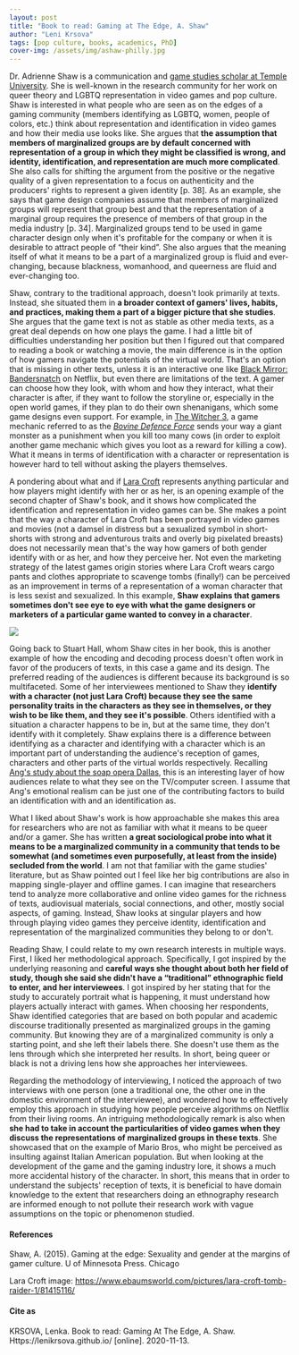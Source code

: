 ```yaml
---
layout: post
title: "Book to read: Gaming at The Edge, A. Shaw"
author: "Leni Krsova"
tags: [pop culture, books, academics, PhD]
cover-img: /assets/img/ashaw-philly.jpg
---
```

Dr. Adrienne Shaw is a communication and <a href="https://www.phillymag.com/sponsor-content/alternative-to-zoom-call/">game studies scholar at Temple University</a>. She is well-known in the research community for her work on queer theory and LGBTQ representation in video games and pop culture. Shaw is interested in what people who are seen as on the edges of a gaming community (members identifying as LGBTQ, women, people of colors, etc.) think about representation and identification in video games and how their media use looks like. She argues that **the assumption that members of marginalized groups are by default concerned with representation of a group in which they might be classified is wrong, and identity, identification, and representation are much more complicated**. She also calls for shifting the argument from the positive or the negative quality of a given representation to a focus on authenticity and the producers' rights to represent a given identity [p. 38]. As an example, she says that game design companies assume that members of marginalized groups will represent that group best and that the representation of a marginal group requires the presence of members of that group in the media industry [p. 34]. Marginalized groups tend to be used in game character design only when it's profitable for the company or when it is desirable to attract people of “their kind”. She also argues that the meaning itself of what it means to be a part of a marginalized group is fluid and ever-changing, because blackness, womanhood, and queerness are fluid and ever-changing too.

Shaw, contrary to the traditional approach, doesn't look primarily at texts. Instead, she situated them in **a broader context of gamers' lives, habits, and practices, making them a part of a bigger picture that she studies**. She argues that the game text is not as stable as other media texts, as a great deal depends on how one plays the game. I had a little bit of difficulties understanding her position but then I figured out that compared to reading a book or watching a movie, the main difference is  in the option of how gamers navigate the potentials of the virtual world. That's an option that is missing in other texts, unless it is an interactive one like <a href="https://www.imdb.com/title/tt9495224/">Black Mirror: Bandersnatch</a> on Netflix, but even there are limitations of the text. A gamer can choose how they look, with whom and how they interact, what their character is after, if they want to follow the storyline or, especially in the open world games, if they plan to do their own shenanigans, which some game designs even support. For example, in <a href="https://thewitcher.com/en/witcher3">The Witcher 3</a>, a game mechanic referred to as the <a href="https://www.youtube.com/watch?v=fjdllHlZAPM">*Bovine Defence Force*</a> sends your way a giant monster as a punishment when you kill too many cows (in order to exploit another game mechanic which gives you loot as a reward for killing a cow). What it means in terms of identification with a character or representation is however hard to tell without asking the players themselves.

A pondering about what and if <a href="https://tombraider.fandom.com/wiki/Tomb_Raider_Games">Lara Croft</a> represents anything particular and how players might identify with her or as her, is an opening example of the second chapter of Shaw's book, and it shows how complicated the identification and representation in video games can be. She makes a point that the way a character of Lara Croft has been portrayed in video games and movies (not a damsel in distress but a sexualized symbol in short-shorts with strong and adventurous traits and overly big pixelated breasts) does not necessarily mean that's the way how gamers of both gender identify with or as her, and how they perceive her. Not even the marketing strategy of the latest games origin stories where Lara Croft wears cargo pants and clothes appropriate to scavenge tombs (finally!) can be perceived as an improvement in terms of a representation of a woman character that is less sexist and sexualized. In this example, **Shaw explains that gamers sometimes don't see eye to eye with what the game designers or marketers of a particular game wanted to convey in a character**.

<img src="/assets/img/lara-croft.jpg">

Going back to Stuart Hall, whom Shaw cites in her book, this is another example of how the encoding and decoding process doesn't often work in favor of the producers of texts, in this case a game and its design. The preferred reading of the audiences is different because its background is so multifaceted. Some of her interviewees mentioned to Shaw they **identify with a character (not just Lara Croft) because they see the same personality traits in the characters as they see in themselves, or they wish to be like them, and they see it's possible**. Others identified with a situation a character happens to be in, but at the same time, they don't identify with it completely. Shaw explains there is a difference between identifying as a character and identifying with a character which is an important part of understanding the audience's reception of games, characters and other parts of the virtual worlds respectively. Recalling <a href="https://www.amazon.com/Watching-Dallas-Opera-Melodramatic-Imagination/dp/0415045983/ref=sr_1_1?dchild=1&keywords=ang+dallas&qid=1613752210&sr=8-1">Ang's study about the soap opera Dallas</a>, this is an interesting layer of how audiences relate to what they see on the TV/computer screen. I assume that Ang's emotional realism can be just one of the contributing factors to build an identification with and an identification as.

What I liked about Shaw's work is how approachable she makes this area for researchers who are not as familiar with what it means to be queer and/or a gamer. She has written **a great sociological probe into what it means to be a marginalized community in a community that tends to be somewhat (and sometimes even purposefully, at least from the inside) secluded from the world**. I am not that familiar with the game studies' literature, but as Shaw pointed out I feel like her big contributions are also in mapping single-player and offline games. I can imagine that researchers tend to analyze more collaborative and online video games for the richness of texts, audiovisual materials, social connections, and other, mostly social aspects, of gaming. Instead, Shaw looks at singular players and how through playing video games they perceive identity, identification and representation of the marginalized communities they belong to or don't.

Reading Shaw, I could relate to my own research interests in multiple ways. First, I liked her methodological approach. Specifically, I got inspired by the underlying reasoning and **careful ways she thought about both her field of study, though she said she didn't have a “traditional” ethnographic field to enter, and her interviewees**. I got inspired by her stating that for the study to accurately portrait what is happening, it must understand how players actually interact with games. When choosing her respondents, Shaw identified categories that are based on both popular and academic discourse traditionally presented as marginalized groups in the gaming community. But knowing they are of a marginalized community is only a starting point, and she left their labels there. She doesn't use them as the lens through which she interpreted her results. In short, being queer or black is not a driving lens how she approaches her interviewees.

Regarding the methodology of interviewing, I noticed the approach of two interviews with one person (one a traditional one, the other one in the domestic environment of the interviewee), and wondered how to effectively employ this approach in studying how people perceive algorithms on Netflix from their living rooms. An intriguing methodologically remark is also when **she had to take in account the particularities of video games when they discuss the representations of marginalized groups in these texts**. She showcased that on the example of Mario Bros, who might be perceived as insulting against Italian American population. But when looking at the development of the game and the gaming industry lore, it shows a much more accidental history of the character. In short, this means that in order to understand the subjects' reception of texts, it is beneficial to have domain knowledge to the extent that researchers doing an ethnography research are informed enough to not pollute their research work with vague assumptions on the topic or phenomenon studied.


#### References
Shaw, A. (2015). Gaming at the edge: Sexuality and gender at the margins of gamer culture. U of Minnesota Press. Chicago

Lara Croft image: https://www.ebaumsworld.com/pictures/lara-croft-tomb-raider-1/81415116/

#### Cite as
KRSOVA, Lenka. Book to read: Gaming At The Edge, A. Shaw. Https://lenikrsova.github.io/ [online]. 2020-11-13. 
